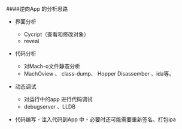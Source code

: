 ####逆向App 的分析思路

- 界面分析    
    - Cycript（查看和修改对象）
    - reveal
    
- 代码分析
    - 对Mach-o文件静态分析
    - MachOview 、 class-dump、 Hopper Disassember 、ida等。
    
- 动态调试
     - 对运行中的app 进行代码调试
     - debugserver 、LLDB
     
- 代码编写
      - 注入代码到App 中
      - 必要时还可能需要重新签名、打包ipa 
    
